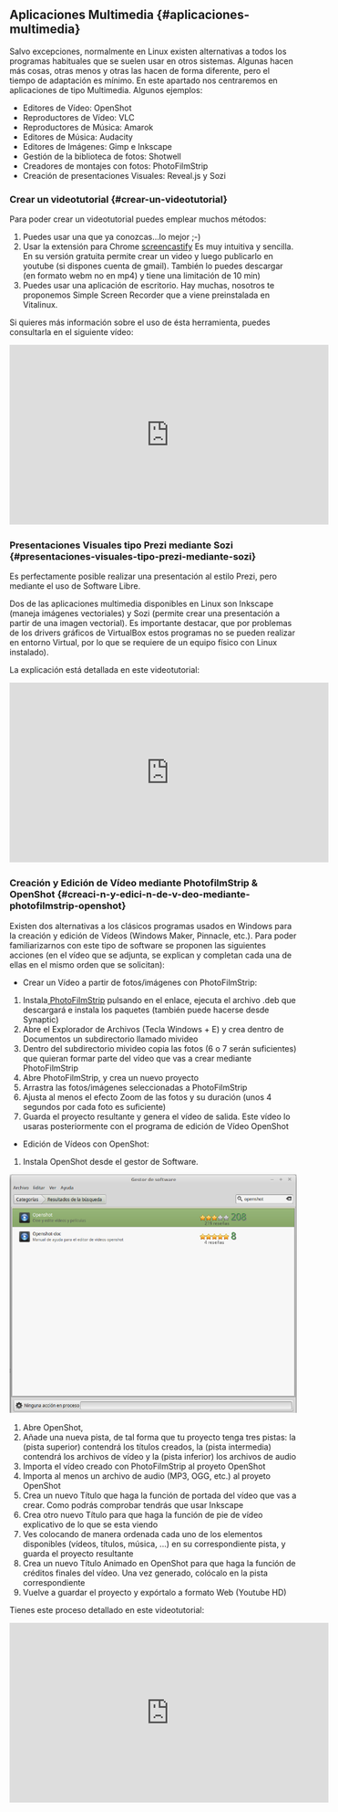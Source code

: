 ## Aplicaciones Multimedia {#aplicaciones-multimedia}

Salvo excepciones, normalmente en Linux existen alternativas a todos los programas habituales que se suelen usar en otros sistemas. Algunas hacen más cosas, otras menos y otras las hacen de forma diferente, pero el tiempo de adaptación es mínimo. En este apartado nos centraremos en aplicaciones de tipo Multimedia. Algunos ejemplos:

*   Editores de Vídeo: OpenShot
*   Reproductores de Vídeo: VLC
*   Reproductores de Música: Amarok
*   Editores de Música: Audacity
*   Editores de Imágenes: Gimp e Inkscape
*   Gestión de la biblioteca de fotos: Shotwell
*   Creadores de montajes con fotos: PhotoFilmStrip
*   Creación de presentaciones Visuales: Reveal.js y Sozi

### Crear un videotutorial {#crear-un-videotutorial}

Para poder crear un videotutorial puedes emplear muchos métodos:

1.  Puedes usar una que ya conozcas...lo mejor ;-)
2.  Usar la extensión para Chrome [screencastify](https://www.google.com/url?q=https://chrome.google.com/webstore/detail/screencastify-screen-vide/mmeijimgabbpbgpdklnllpncmdofkcpn&sa=D&ust=1509364089249000&usg=AFQjCNE-1SCPwYULFEMcMxUxd6cLJ2mhJg) Es muy intuitiva y sencilla. En su versión gratuita permite crear un video y luego publicarlo en youtube (si dispones cuenta de gmail). También lo puedes descargar (en formato webm no en mp4) y tiene una limitación de 10 min)
3.  Puedes usar una aplicación de escritorio. Hay muchas, nosotros te proponemos Simple Screen Recorder que a viene preinstalada en Vitalinux.

Si quieres más información sobre el uso de ésta herramienta, puedes consultarla en el siguiente vídeo: 

<iframe width="560" height="315" src="https://www.youtube.com/embed/0afD0UQCbiI?rel=0" frameborder="0" allowfullscreen></iframe>

### Presentaciones Visuales tipo Prezi mediante Sozi {#presentaciones-visuales-tipo-prezi-mediante-sozi}

Es perfectamente posible realizar una presentación al estilo Prezi, pero mediante el uso de Software Libre.

Dos de las aplicaciones multimedia disponibles en Linux son Inkscape (maneja imágenes vectoriales) y Sozi (permite crear una presentación a partir de una imagen vectorial). Es importante destacar, que por problemas de los drivers gráficos de VirtualBox estos programas no se pueden realizar en entorno Virtual, por lo que se requiere de un equipo físico con Linux instalado).

La explicación está detallada en este videotutorial: 

<iframe width="560" height="315" src="https://www.youtube.com/embed/pUeT6Pm5iig?rel=0" frameborder="0" allowfullscreen></iframe>

### Creación y Edición de Vídeo mediante PhotofilmStrip &amp; OpenShot {#creaci-n-y-edici-n-de-v-deo-mediante-photofilmstrip-openshot}

Existen dos alternativas a los clásicos programas usados en Windows para la creación y edición de Vídeos (Windows Maker, Pinnacle, etc.). Para poder familiarizarnos con este tipo de software se proponen las siguientes acciones (en el vídeo que se adjunta, se explican y completan cada una de ellas en el mismo orden que se solicitan):

*   Crear un Vídeo a partir de fotos/imágenes con PhotoFilmStrip:

1.  Instala[ PhotoFilmStrip](https://www.google.com/url?q=https://sourceforge.net/projects/photostoryx/files/photofilmstrip/3.0.2/photofilmstrip_3.0.2-1_all.deb/download&sa=D&ust=1509364089252000&usg=AFQjCNH4l5ZhVjpqM_Au7kOIBDxK7_mTcA) pulsando en el enlace, ejecuta el archivo .deb que descargará e instala los paquetes (también puede hacerse desde Synaptic)
2.  Abre el Explorador de Archivos (Tecla Windows + E) y crea dentro de Documentos un subdirectorio llamado mivideo 
3.  Dentro del subdirectorio mivideo copia las fotos (6 o 7 serán suficientes) que quieran formar parte del vídeo que vas a crear mediante PhotoFilmStrip
4.  Abre PhotoFilmStrip, y crea un nuevo proyecto
5.  Arrastra las fotos/imágenes seleccionadas a PhotoFilmStrip
6.  Ajusta al menos el efecto Zoom de las fotos y su duración (unos 4 segundos por cada foto es suficiente)
7.  Guarda el proyecto resultante y genera el vídeo de salida. Este vídeo lo usaras posteriormente con el programa de edición de Vídeo OpenShot

*   Edición de Vídeos con OpenShot:

1.  Instala OpenShot desde el gestor de Software.

![](/images/image4.png)

1.  Abre OpenShot,
2.  Añade una nueva pista, de tal forma que tu proyecto tenga tres pistas: la (pista superior) contendrá los títulos creados, la (pista intermedia) contendrá los archivos de vídeo y la (pista inferior) los archivos de audio
3.  Importa el vídeo creado con PhotoFilmStrip al proyeto OpenShot
4.  Importa al menos un archivo de audio (MP3, OGG, etc.) al proyeto OpenShot
5.  Crea un nuevo Título que haga la función de portada del vídeo que vas a crear. Como podrás comprobar tendrás que usar Inkscape
6.  Crea otro nuevo Título para que haga la función de pie de vídeo explicativo de lo que se esta viendo
7.  Ves colocando de manera ordenada cada uno de los elementos disponibles (vídeos, títulos, música, ...) en su correspondiente pista, y guarda el proyecto resultante
8.  Crea un nuevo Título Animado en OpenShot para que haga la función de créditos finales del vídeo. Una vez generado, colócalo en la pista correspondiente
9.  Vuelve a guardar el proyecto y expórtalo a formato Web (Youtube HD)

Tienes este proceso detallado en este videotutorial:  

<iframe width="560" height="315" src="https://www.youtube.com/embed/i4apQYgv1Vk?rel=0" frameborder="0" allowfullscreen></iframe>